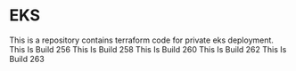 # EKS
This is a repository contains terraform code for private eks deployment.
This Is Build 256
This Is Build 258
This Is Build 260
This Is Build 262
This Is Build 263
